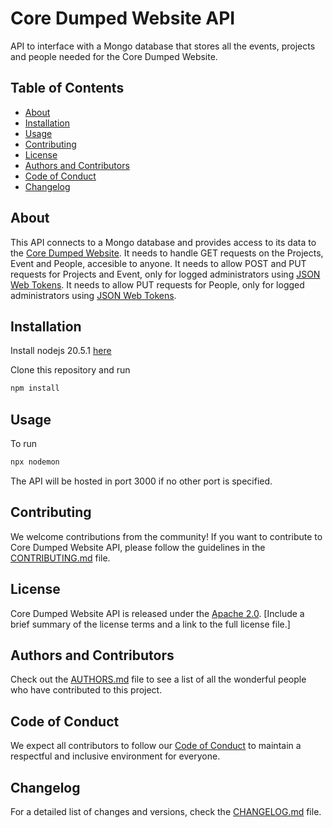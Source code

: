 # Core Dumped Website API

API to interface with a Mongo database that stores all the events, projects and people needed for the Core Dumped Website.

## Table of Contents

- [About](#about)
- [Installation](#installation)
- [Usage](#usage)
- [Contributing](#contributing)
- [License](#license)
- [Authors and Contributors](#authors-and-contributors)
- [Code of Conduct](#code-of-conduct)
- [Changelog](#changelog)

## About

This API connects to a Mongo database and provides access to its data to the [Core Dumped Website](https://github.com/CoreDumped-ETSISI/core-dumped-website).
It needs to handle GET requests on the Projects, Event and People, accesible to anyone.
It needs to allow POST and PUT requests for Projects and Event, only for logged administrators using [JSON Web Tokens](https://jwt.io/).
It needs to allow PUT requests for People, only for logged administrators using [JSON Web Tokens](https://jwt.io/).

## Installation

Install nodejs 20.5.1 [here](https://nodejs.org/en)

Clone this repository and run

```bash
npm install
```

## Usage

To run

```bash
npx nodemon
```
The API will be hosted in port 3000 if no other port is specified.

## Contributing

We welcome contributions from the community! If you want to contribute to Core Dumped Website API, please follow the guidelines in the [CONTRIBUTING.md](CONTRIBUTING.md) file.

## License

Core Dumped Website API is released under the [Apache 2.0](LICENSE). [Include a brief summary of the license terms and a link to the full license file.]

## Authors and Contributors

Check out the [AUTHORS.md](AUTHORS.md) file to see a list of all the wonderful people who have contributed to this project.

## Code of Conduct

We expect all contributors to follow our [Code of Conduct](CODE_OF_CONDUCT.md) to maintain a respectful and inclusive environment for everyone.

## Changelog

For a detailed list of changes and versions, check the [CHANGELOG.md](CHANGELOG.md) file.

